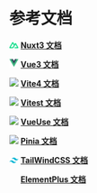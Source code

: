 # 参考文档

<img
src="./public/svg/nuxt3.svg"
width="16" />
[**Nuxt3 文档**](https://nuxt.com/ "Nuxt3英文文档")

<img
src="./public/svg/vue3.svg"
width="16" />
[**Vue3 文档**](https://cn.vuejs.org/ "Vue3中文文档")

<img
src="https://cn.vitejs.dev/logo.svg"
width="16" />
[**Vite4 文档**](https://cn.vitejs.dev/ "Vite4中文文档")

<img
src="https://cn.vitest.dev/logo.svg"
width="16" />
[**Vitest 文档**](https://cn.vitest.dev/ "Vitest中文文档")

<img
src="https://d33wubrfki0l68.cloudfront.net/2f6479d73bc25170dc532dd42e059166573bf478/61057/favicon.svg"
width="16" />
[**VueUse 文档**](https://vueuse.org/functions.html "VueUse英文文档")

<img
src="https://pinia.vuejs.org/logo.svg"
width="16" />
[**Pinia 文档**](https://pinia.vuejs.org/zh/ "Pinia中文文档")

<img
src="./public/svg/tailwindcss.svg"
width="16" />
[**TailWindCSS 文档**](https://www.tailwindcss.cn/docs "TailWindCSS中文文档 更新有延迟")

<img
src="https://element-plus.gitee.io/images/element-plus-logo.svg"
width="16" height="16"
style="object-fit: cover;object-position: 0 50%;" />
[**ElementPlus 文档**](https://element-plus.gitee.io/zh-CN/ "ElementPlus中文文档")
